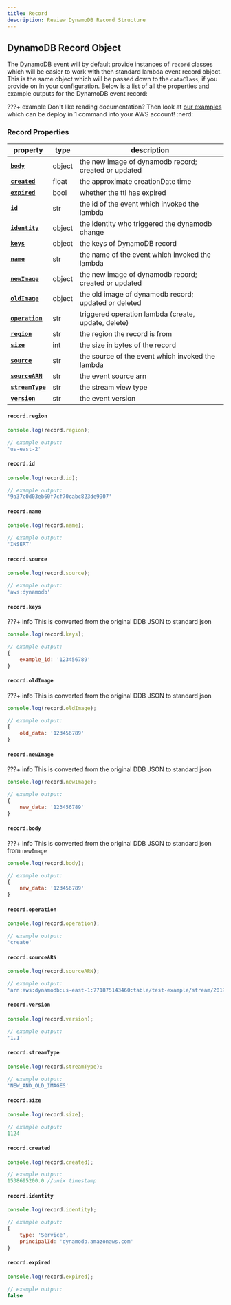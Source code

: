 ```yaml
---
title: Record
description: Review DynamoDB Record Structure
---
```


## DynamoDB Record Object

The DynamoDB event will by default provide instances of `record` classes which will be easier to work with then standard lambda event record object. This is the same object which will be passed down to the `dataClass`, if you provide on in your configuration. Below is a list of all the properties and example outputs for the DynamoDB event record:

???+ example
    Don't like reading documentation? Then look at [our examples](https://github.com/syngenta-digital/docs-markdown-alc/tree/main/examples/node/dynamodb) which can be deploy in 1 command into your AWS account! :nerd:

### Record Properties

| property                                                                | type  | description                                           |
|-------------------------------------------------------------------------|-------|-------------------------------------------------------|
| **[`body`]({{web.url}}/node/dynamodb/record/#recordbody)**              | object| the new image of dynamodb record; created or updated  |
| **[`created`]({{web.url}}/node/dynamodb/record/#recordcreated)**        | float | the approximate creationDate time                     |
| **[`expired`]({{web.url}}/node/dynamodb/record/#recordexpired)**        | bool  | whether the ttl has expired                           |
| **[`id`]({{web.url}}/node/dynamodb/record/#recordid)**                  | str   | the id of the event which invoked the lambda          |
| **[`identity`]({{web.url}}/node/dynamodb/record/#recordidentity)**      | object| the identity who triggered the dynamodb change        |
| **[`keys`]({{web.url}}/node/dynamodb/record/#recordkeys)**              | object| the keys of DynamoDB record                           |
| **[`name`]({{web.url}}/node/dynamodb/record/#recordname)**              | str   | the name of the event which invoked the lambda        |
| **[`newImage`]({{web.url}}/node/dynamodb/record/#recordnewimage)**      | object| the new image of dynamodb record; created or updated  |
| **[`oldImage`]({{web.url}}/node/dynamodb/record/#recordoldimage)**      | object| the old image of dynamodb record; updated or deleted  |
| **[`operation`]({{web.url}}/node/dynamodb/record/#recordoperation)**    | str   | triggered operation lambda (create, update, delete)   |
| **[`region`]({{web.url}}/node/dynamodb/record/#recordregion)**          | str   | the region the record is from                         |
| **[`size`]({{web.url}}/node/dynamodb/record/#recordsize)**              | int   | the size in bytes of the record                       |
| **[`source`]({{web.url}}/node/dynamodb/record/#recordsource)**          | str   | the source of the event which invoked the lambda      |
| **[`sourceARN`]({{web.url}}/node/dynamodb/record/#recordsourcearn)**    | str   | the event source arn                                  |
| **[`streamType`]({{web.url}}/node/dynamodb/record/#recordstreamtype)**  | str   | the stream view type                                  |
| **[`version`]({{web.url}}/node/dynamodb/record/#recordversion)**        | str   | the event version                                     |

#### `record.region`

```javascript
console.log(record.region);

// example output:
'us-east-2'
```

#### `record.id`

```javascript
console.log(record.id);

// example output:
'9a37c0d03eb60f7cf70cabc823de9907'
```

#### `record.name`

```javascript
console.log(record.name);

// example output:
'INSERT'
```

#### `record.source`

```javascript
console.log(record.source);

// example output:
'aws:dynamodb'
```

#### `record.keys`

???+ info
    This is converted from the original DDB JSON to standard json

```javascript
console.log(record.keys);

// example output:
{
    example_id: '123456789'
}
```

#### `record.oldImage`

???+ info
    This is converted from the original DDB JSON to standard json

```javascript
console.log(record.oldImage);

// example output:
{
    old_data: '123456789'
}
```

#### `record.newImage`

???+ info
    This is converted from the original DDB JSON to standard json

```javascript
console.log(record.newImage);

// example output:
{
    new_data: '123456789'
}
```

#### `record.body`

???+ info
    This is converted from the original DDB JSON to standard json from `newImage`

```javascript
console.log(record.body);

// example output:
{
    new_data: '123456789'
}
```

#### `record.operation`

```javascript
console.log(record.operation);

// example output:
'create'
```

#### `record.sourceARN`

```javascript
console.log(record.sourceARN);

// example output:
'arn:aws:dynamodb:us-east-1:771875143460:table/test-example/stream/2019-10-04T23:18:26.340'
```

#### `record.version`

```javascript
console.log(record.version);

// example output:
'1.1'
```

#### `record.streamType`

```javascript
console.log(record.streamType);

// example output:
'NEW_AND_OLD_IMAGES'
```

#### `record.size`

```javascript
console.log(record.size);

// example output:
1124
```

#### `record.created`

```javascript
console.log(record.created);

// example output:
1538695200.0 //unix timestamp
```

#### `record.identity`

```javascript
console.log(record.identity);

// example output:
{
    type: 'Service',
    principalId: 'dynamodb.amazonaws.com'
}
```

#### `record.expired`

```javascript
console.log(record.expired);

// example output:
false
```
